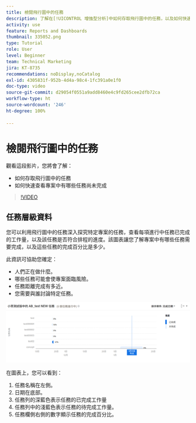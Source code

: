 ```yaml
---
title: 檢閱飛行圖中的任務
description: 了解在[!UICONTROL 增強型分析]中如何存取飛行圖中的任務，以及如何快速查看專案中哪些任務尚未完成。
activity: use
feature: Reports and Dashboards
thumbnail: 335052.png
type: Tutorial
role: User
level: Beginner
team: Technical Marketing
jira: KT-8735
recommendations: noDisplay,noCatalog
exl-id: 4305831f-952b-4d4a-98c4-1fc391a0e1f0
doc-type: video
source-git-commit: d29054f0551a9add8460e4c9fd265cee2dfb72ca
workflow-type: ht
source-wordcount: '246'
ht-degree: 100%

---
```


# 檢閱飛行圖中的任務

觀看這段影片，您將會了解：

* 如何存取飛行圖中的任務
* 如何快速查看專案中有哪些任務尚未完成

>[!VIDEO](https://video.tv.adobe.com/v/335052/?quality=12&learn=on)

## 任務層級資料

您可以利用飛行圖中的任務深入探究特定專案的任務，查看每項進行中任務已完成的工作量，以及該任務是否符合排程的進度。該圖表讓您了解專案中有哪些任務需要完成，以及這些任務的完成百分比是多少。

此資訊可協助您確定：

* 人們正在做什麼。
* 哪些任務可能會使專案面臨風險。
* 任務距離完成有多近。
* 您需要與誰討論特定任務。

![影像顯示飛行圖中的任務，使用數字標記下列項目符號所述的區域。](assets/section-2-11.png)

在圖表上，您可以看到：

1. 任務名稱在左側。
1. 日期在底部。
1. 任務列的深藍色表示任務的已完成工作量
1. 任務列中的淺藍色表示任務的待完成工作量。
1. 任務欄側右側的數字顯示任務的完成百分比。

